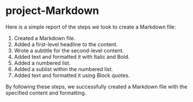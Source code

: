 # project-Markdown 

Here is a simple report of the steps we took to create a Markdown file:

1. Created a Markdown file.
2. Added a first-level headline to the content.
3. Wrote a subtitle for the second-level content.
4. Added text and formatted it with Italic and Bold.
5. Added a numbered list.
6. Added a sublist within the numbered list.
7. Added text and formatted it using Block quotes.

By following these steps, we successfully created a Markdown file with the specified content and formatting.

